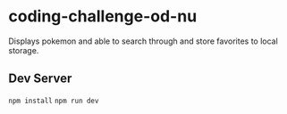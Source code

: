 # coding-challenge-od-nu

Displays pokemon and able to search through and store favorites to local storage.

## Dev Server
`npm install`
`npm run dev`
